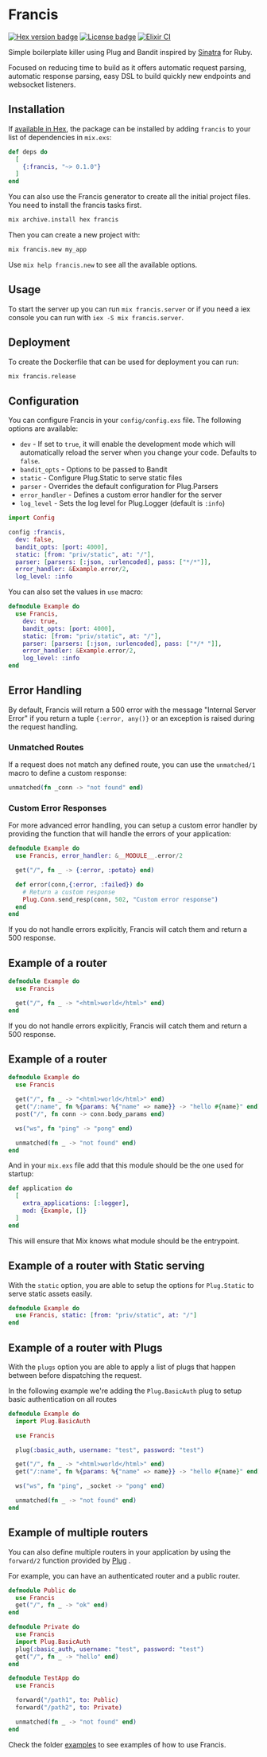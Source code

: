 # Francis

[![Hex version badge](https://img.shields.io/hexpm/v/francis.svg)](https://hex.pm/packages/francis)
[![License badge](https://img.shields.io/hexpm/l/repo_example.svg)](https://github.com/francis-build/francis/blob/master/LICENSE.md)
[![Elixir CI](https://github.com/francis-build/francis/actions/workflows/elixir.yaml/badge.svg)](https://github.com/francis-build/francis/actions/workflows/elixir.yaml)

Simple boilerplate killer using Plug and Bandit inspired by [Sinatra](https://sinatrarb.com) for Ruby.

Focused on reducing time to build as it offers automatic request parsing, automatic response parsing, easy DSL to build quickly new endpoints and websocket listeners.

## Installation

If [available in Hex](https://hex.pm/docs/publish), the package can be installed by adding `francis` to your list of dependencies in `mix.exs`:

```elixir
def deps do
  [
    {:francis, "~> 0.1.0"}
  ]
end
```

You can also use the Francis generator to create all the initial project files. You need to install the francis tasks first.

```bash
mix archive.install hex francis
```

Then you can create a new project with:

```bash
mix francis.new my_app
```

Use `mix help francis.new` to see all the available options.

## Usage

To start the server up you can run `mix francis.server` or if you need a iex console you can run with `iex -S mix francis.server`.

## Deployment

To create the Dockerfile that can be used for deployment you can run:

```bash
mix francis.release
```

## Configuration

You can configure Francis in your `config/config.exs` file. The following options are available:

- `dev` - If set to `true`, it will enable the development mode which will automatically reload the server when you change your code. Defaults to `false`.
- `bandit_opts` - Options to be passed to Bandit
- `static` - Configure Plug.Static to serve static files
- `parser` - Overrides the default configuration for Plug.Parsers
- `error_handler` - Defines a custom error handler for the server
- `log_level` - Sets the log level for Plug.Logger (default is `:info`)

```elixir
import Config

config :francis,
  dev: false,
  bandit_opts: [port: 4000],
  static: [from: "priv/static", at: "/"],
  parser: [parsers: [:json, :urlencoded], pass: ["*/*"]],
  error_handler: &Example.error/2,
  log_level: :info
```

You can also set the values in `use` macro:

```elixir
defmodule Example do
  use Francis,
    dev: true,
    bandit_opts: [port: 4000],
    static: [from: "priv/static", at: "/"],
    parser: [parsers: [:json, :urlencoded], pass: ["*/* "]],
    error_handler: &Example.error/2,
    log_level: :info
end
```

## Error Handling

By default, Francis will return a 500 error with the message "Internal Server Error" if you return a tuple `{:error, any()}` or an exception is raised during the request handling.

### Unmatched Routes

If a request does not match any defined route, you can use the `unmatched/1` macro to define a custom response:

```elixir
unmatched(fn _conn -> "not found" end)
```

### Custom Error Responses

For more advanced error handling, you can setup a custom error handler by providing the function that will handle the errors of your application:

```elixir
defmodule Example do
  use Francis, error_handler: &__MODULE__.error/2

  get("/", fn _ -> {:error, :potato} end)

  def error(conn,{:error, :failed}) do
    # Return a custom response
    Plug.Conn.send_resp(conn, 502, "Custom error response")
  end
end
```

If you do not handle errors explicitly, Francis will catch them and return a 500 response.

## Example of a router

```elixir
defmodule Example do
  use Francis

  get("/", fn _ -> "<html>world</html>" end)
end
```

If you do not handle errors explicitly, Francis will catch them and return a 500 response.

## Example of a router

```elixir
defmodule Example do
  use Francis

  get("/", fn _ -> "<html>world</html>" end)
  get("/:name", fn %{params: %{"name" => name}} -> "hello #{name}" end)
  post("/", fn conn -> conn.body_params end)

  ws("ws", fn "ping" -> "pong" end)

  unmatched(fn _ -> "not found" end)
end
```

And in your `mix.exs` file add that this module should be the one used for
startup:

```elixir
def application do
  [
    extra_applications: [:logger],
    mod: {Example, []}
  ]
end
```

This will ensure that Mix knows what module should be the entrypoint.

## Example of a router with Static serving

With the `static` option, you are able to setup the options for `Plug.Static` to serve static assets easily.

```elixir
defmodule Example do
  use Francis, static: [from: "priv/static", at: "/"]
end
```

## Example of a router with Plugs

With the `plugs` option you are able to apply a list of plugs that happen
between before dispatching the request.

In the following example we're adding the `Plug.BasicAuth` plug to setup basic
authentication on all routes

```elixir
defmodule Example do
  import Plug.BasicAuth

  use Francis

  plug(:basic_auth, username: "test", password: "test")

  get("/", fn _ -> "<html>world</html>" end)
  get("/:name", fn %{params: %{"name" => name}} -> "hello #{name}" end)

  ws("ws", fn "ping", _socket -> "pong" end)

  unmatched(fn _ -> "not found" end)
end
```
## Example of multiple routers
You can also define multiple routers in your application by using the `forward/2` function provided by [Plug](https://hexdocs.pm/plug/Plug.Router.html#forward/2) .

For example, you can have an authenticated router and a public router.

```elixir
defmodule Public do
  use Francis
  get("/", fn _ -> "ok" end)
end

defmodule Private do
  use Francis
  import Plug.BasicAuth
  plug(:basic_auth, username: "test", password: "test")
  get("/", fn _ -> "hello" end)
end

defmodule TestApp do
  use Francis

  forward("/path1", to: Public)
  forward("/path2", to: Private)

  unmatched(fn _ -> "not found" end)
end
```

Check the folder [examples](https://github.com/francis-build/francis/tree/main/examples) to see examples of how to use Francis.
